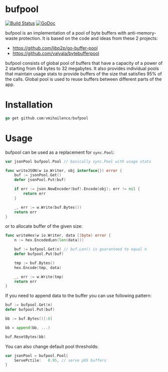 # bufpool

[![Build Status](https://travis-ci.org/vmihailenco/bufpool.svg)](https://travis-ci.org/vmihailenco/bufpool)
[![GoDoc](https://godoc.org/github.com/vmihailenco/bufpool?status.svg)](https://godoc.org/github.com/vmihailenco/bufpool)

bufpool is an implementation of a pool of byte buffers with anti-memory-waste protection. It is based on the code and ideas from these 2 projects:
- https://github.com/libp2p/go-buffer-pool
- https://github.com/valyala/bytebufferpool

bufpool consists of global pool of buffers that have a capacity of a power of 2 starting from 64 bytes to 32 megabytes. It also provides individual pools that maintain usage stats to provide buffers of the size that satisfies 95% of the calls. Global pool is used to reuse buffers between different parts of the app.

# Installation

``` go
go get github.com/vmihailenco/bufpool
```

# Usage

bufpool can be used as a replacement for `sync.Pool`:

``` go
var jsonPool bufpool.Pool // basically sync.Pool with usage stats

func writeJSON(w io.Writer, obj interface{}) error {
	buf := jsonPool.Get()
	defer jsonPool.Put(buf)

	if err := json.NewEncoder(buf).Encode(obj); err != nil {
		return err
	}

	_, err := w.Write(buf.Bytes())
	return err
}
```

or to allocate buffer of the given size:

``` go
func writeHex(w io.Writer, data []byte) error {
	n := hex.EncodedLen(len(data)))

	buf := bufpool.Get(n) // buf.Len() is guaranteed to equal n
	defer bufpool.Put(buf)

	tmp := buf.Bytes()
	hex.Encode(tmp, data)

	_, err := w.Write(tmp)
	return err
}
```

If you need to append data to the buffer you can use following pattern:

``` go
buf := bufpool.Get(n)
defer bufpool.Put(buf)

bb := buf.Bytes()[:0]

bb = append(bb, ...)

buf.ResetBytes(bb)
```

You can also change default pool thresholds:

``` go
var jsonPool = bufpool.Pool{
	ServePctile:   0.95, // serve p95 buffers
}
```

